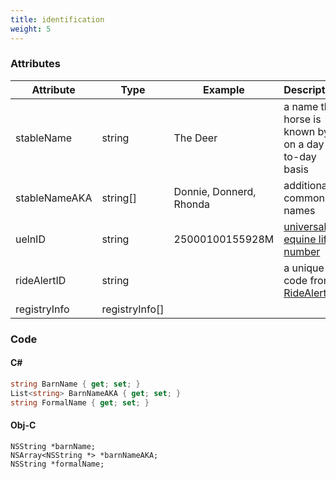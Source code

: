 ```yaml
---
title: identification
weight: 5
---
```


### Attributes

Attribute     | Type 		       | Example 			| Description
---------     | ------- 	     | ----------- 	|	-----------
stableName 		| string 	       | The Deer 		| a name the horse is known by on a day-to-day basis
stableNameAKA | string[]       | Donnie, Donnerd, Rhonda | additional common names  
uelnID 			  | string 	       | 25000100155928M	| [universal equine life number](http://inside.fei.org/fei/veterinarians/passports/ueln)
rideAlertID 	| string 	       |					    | a unique code from [RideAlert](http://www.ridealert.us/)
registryInfo	| registryInfo[] |					    |

### Code

#### C#
```csharp
string BarnName { get; set; }
List<string> BarnNameAKA { get; set; }
string FormalName { get; set; }
```

#### Obj-C
```objective_c
NSString *barnName;
NSArray<NSString *> *barnNameAKA;
NSString *formalName;
```
